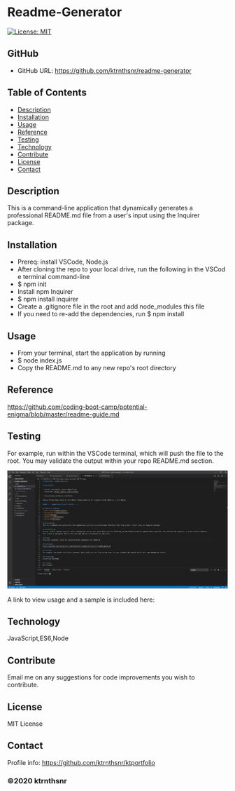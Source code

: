 ﻿# Readme-Generator
[![License: MIT](https://img.shields.io/badge/License-MIT-yellow.svg)](https://opensource.org/licenses/MIT)

## GitHub
* GitHub URL: https://github.com/ktrnthsnr/readme-generator

## Table of Contents
* [Description](#description)
* [Installation](#installation)
* [Usage](#usage)
* [Reference](#reference)
* [Testing](#testing)
* [Technology](#technology)
* [Contribute](#contribute)
* [License](#license)
* [Contact](#contact)

## Description
This is a command-line application that dynamically generates a professional README.md file from a user's input using the Inquirer package.

## Installation
- Prereq: install VSCode, Node.js
- After cloning the repo to your local drive, run the following in the VSCode terminal command-line
- $ npm init
- Install npm Inquirer
- $ npm install inquirer
- Create a .gitignore file in the root and add node_modules this file
- If you need to re-add the dependencies, run $ npm install

## Usage
* From your terminal, start the application by running 
* $ node index.js
* Copy the README.md to any new repo's root directory

## Reference
https://github.com/coding-boot-camp/potential-enigma/blob/master/readme-guide.md

## Testing
For example, run within the VSCode terminal, which will push the file to the root. You may validate the output within your repo README.md section.

![Test](./readme_sample.jpg "README.md sample")

A link to view usage and a sample is included here: 

## Technology
JavaScript,ES6,Node

## Contribute
Email me on any suggestions for code improvements you wish to contribute.

## License
MIT License

## Contact
Profile info: https://github.com/ktrnthsnr/ktportfolio

### ©️2020 ktrnthsnr
